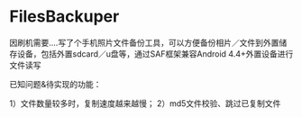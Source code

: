 # FilesBackuper

因刷机需要....写了个手机照片文件备份工具，可以方便备份相片／文件到外置储存设备，包括外置sdcard／u盘等，通过SAF框架兼容Android 4.4+外置设备进行文件读写

已知问题&待实现的功能：

1）文件数量较多时，复制速度越来越慢；
2）md5文件校验、跳过已复制文件
